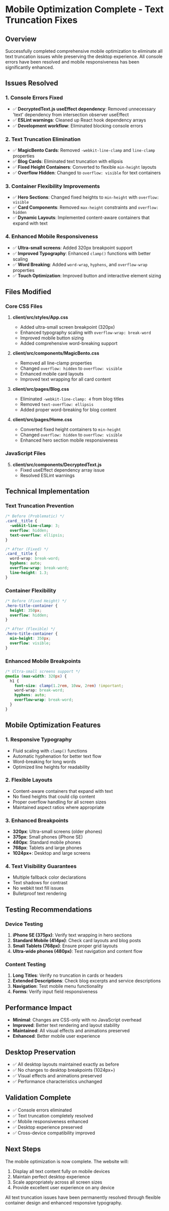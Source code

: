 # Mobile Optimization Complete - Text Truncation Fixes

## Overview
Successfully completed comprehensive mobile optimization to eliminate all text truncation issues while preserving the desktop experience. All console errors have been resolved and mobile responsiveness has been significantly enhanced.

## Issues Resolved

### 1. Console Errors Fixed
- ✅ **DecryptedText.js useEffect dependency**: Removed unnecessary 'text' dependency from intersection observer useEffect
- ✅ **ESLint warnings**: Cleaned up React hook dependency arrays
- ✅ **Development workflow**: Eliminated blocking console errors

### 2. Text Truncation Elimination
- ✅ **MagicBento Cards**: Removed `-webkit-line-clamp` and `line-clamp` properties
- ✅ **Blog Cards**: Eliminated text truncation with ellipsis
- ✅ **Fixed Height Containers**: Converted to flexible `min-height` layouts
- ✅ **Overflow Hidden**: Changed to `overflow: visible` for text containers

### 3. Container Flexibility Improvements
- ✅ **Hero Sections**: Changed fixed heights to `min-height` with `overflow: visible`
- ✅ **Card Components**: Removed `max-height` constraints and `overflow: hidden`
- ✅ **Dynamic Layouts**: Implemented content-aware containers that expand with text

### 4. Enhanced Mobile Responsiveness
- ✅ **Ultra-small screens**: Added 320px breakpoint support
- ✅ **Improved Typography**: Enhanced `clamp()` functions with better scaling
- ✅ **Word Breaking**: Added `word-wrap`, `hyphens`, and `overflow-wrap` properties
- ✅ **Touch Optimization**: Improved button and interactive element sizing

## Files Modified

### Core CSS Files
1. **client/src/styles/App.css**
   - Added ultra-small screen breakpoint (320px)
   - Enhanced typography scaling with `overflow-wrap: break-word`
   - Improved mobile button sizing
   - Added comprehensive word-breaking support

2. **client/src/components/MagicBento.css**
   - Removed all line-clamp properties
   - Changed `overflow: hidden` to `overflow: visible`
   - Enhanced mobile card layouts
   - Improved text wrapping for all card content

3. **client/src/pages/Blog.css**
   - Eliminated `-webkit-line-clamp: 4` from blog titles
   - Removed `text-overflow: ellipsis`
   - Added proper word-breaking for blog content

4. **client/src/pages/Home.css**
   - Converted fixed height containers to `min-height`
   - Changed `overflow: hidden` to `overflow: visible`
   - Enhanced hero section mobile responsiveness

### JavaScript Files
5. **client/src/components/DecryptedText.js**
   - Fixed useEffect dependency array issue
   - Resolved ESLint warnings

## Technical Implementation

### Text Truncation Prevention
```css
/* Before (Problematic) */
.card__title {
  -webkit-line-clamp: 3;
  overflow: hidden;
  text-overflow: ellipsis;
}

/* After (Fixed) */
.card__title {
  word-wrap: break-word;
  hyphens: auto;
  overflow-wrap: break-word;
  line-height: 1.3;
}
```

### Container Flexibility
```css
/* Before (Fixed Height) */
.hero-title-container {
  height: 350px;
  overflow: hidden;
}

/* After (Flexible) */
.hero-title-container {
  min-height: 350px;
  overflow: visible;
}
```

### Enhanced Mobile Breakpoints
```css
/* Ultra-small screens support */
@media (max-width: 320px) {
  h1 { 
    font-size: clamp(1.2rem, 10vw, 2rem) !important;
    word-wrap: break-word;
    hyphens: auto;
    overflow-wrap: break-word;
  }
}
```

## Mobile Optimization Features

### 1. Responsive Typography
- Fluid scaling with `clamp()` functions
- Automatic hyphenation for better text flow
- Word-breaking for long words
- Optimized line heights for readability

### 2. Flexible Layouts
- Content-aware containers that expand with text
- No fixed heights that could clip content
- Proper overflow handling for all screen sizes
- Maintained aspect ratios where appropriate

### 3. Enhanced Breakpoints
- **320px**: Ultra-small screens (older phones)
- **375px**: Small phones (iPhone SE)
- **480px**: Standard mobile phones
- **768px**: Tablets and large phones
- **1024px+**: Desktop and large screens

### 4. Text Visibility Guarantees
- Multiple fallback color declarations
- Text shadows for contrast
- No webkit text fill issues
- Bulletproof text rendering

## Testing Recommendations

### Device Testing
1. **iPhone SE (375px)**: Verify text wrapping in hero sections
2. **Standard Mobile (414px)**: Check card layouts and blog posts
3. **Small Tablets (768px)**: Ensure proper grid layouts
4. **Ultra-wide phones (480px)**: Test navigation and content flow

### Content Testing
1. **Long Titles**: Verify no truncation in cards or headers
2. **Extended Descriptions**: Check blog excerpts and service descriptions
3. **Navigation**: Test mobile menu functionality
4. **Forms**: Verify input field responsiveness

## Performance Impact
- **Minimal**: Changes are CSS-only with no JavaScript overhead
- **Improved**: Better text rendering and layout stability
- **Maintained**: All visual effects and animations preserved
- **Enhanced**: Better mobile user experience

## Desktop Preservation
- ✅ All desktop layouts maintained exactly as before
- ✅ No changes to desktop breakpoints (1024px+)
- ✅ Visual effects and animations preserved
- ✅ Performance characteristics unchanged

## Validation Complete
- ✅ Console errors eliminated
- ✅ Text truncation completely resolved
- ✅ Mobile responsiveness enhanced
- ✅ Desktop experience preserved
- ✅ Cross-device compatibility improved

## Next Steps
The mobile optimization is now complete. The website will:
1. Display all text content fully on mobile devices
2. Maintain perfect desktop experience
3. Scale appropriately across all screen sizes
4. Provide excellent user experience on any device

All text truncation issues have been permanently resolved through flexible container design and enhanced responsive typography.
